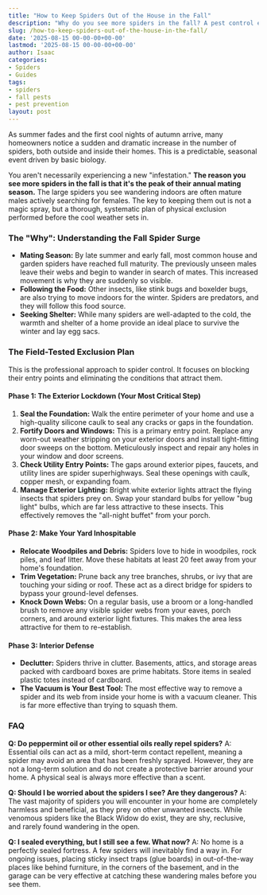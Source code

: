 ```yaml
---
title: "How to Keep Spiders Out of the House in the Fall"
description: "Why do you see more spiders in the fall? A pest control expert explains this annual event and provides a pro-level exclusion plan to keep them out of your house."
slug: /how-to-keep-spiders-out-of-the-house-in-the-fall/
date: '2025-08-15 00-00-00+00-00'
lastmod: '2025-08-15 00-00-00+00-00'
author: Isaac
categories:
- Spiders
- Guides
tags:
- spiders
- fall pests
- pest prevention
layout: post
---
```

As summer fades and the first cool nights of autumn arrive, many homeowners notice a sudden and dramatic increase in the number of spiders, both outside and inside their homes. This is a predictable, seasonal event driven by basic biology.

You aren't necessarily experiencing a new "infestation." **The reason you see more spiders in the fall is that it's the peak of their annual mating season.** The large spiders you see wandering indoors are often mature males actively searching for females. The key to keeping them out is not a magic spray, but a thorough, systematic plan of physical exclusion performed before the cool weather sets in.

### The "Why": Understanding the Fall Spider Surge

*   **Mating Season:** By late summer and early fall, most common house and garden spiders have reached full maturity. The previously unseen males leave their webs and begin to wander in search of mates. This increased movement is why they are suddenly so visible.
*   **Following the Food:** Other insects, like stink bugs and boxelder bugs, are also trying to move indoors for the winter. Spiders are predators, and they will follow this food source.
*   **Seeking Shelter:** While many spiders are well-adapted to the cold, the warmth and shelter of a home provide an ideal place to survive the winter and lay egg sacs.

### The Field-Tested Exclusion Plan

This is the professional approach to spider control. It focuses on blocking their entry points and eliminating the conditions that attract them.

#### Phase 1: The Exterior Lockdown (Your Most Critical Step)

1.  **Seal the Foundation:** Walk the entire perimeter of your home and use a high-quality silicone caulk to seal any cracks or gaps in the foundation.
2.  **Fortify Doors and Windows:** This is a primary entry point. Replace any worn-out weather stripping on your exterior doors and install tight-fitting door sweeps on the bottom. Meticulously inspect and repair any holes in your window and door screens.
3.  **Check Utility Entry Points:** The gaps around exterior pipes, faucets, and utility lines are spider superhighways. Seal these openings with caulk, copper mesh, or expanding foam.
4.  **Manage Exterior Lighting:** Bright white exterior lights attract the flying insects that spiders prey on. Swap your standard bulbs for yellow "bug light" bulbs, which are far less attractive to these insects. This effectively removes the "all-night buffet" from your porch.

#### Phase 2: Make Your Yard Inhospitable

*   **Relocate Woodpiles and Debris:** Spiders love to hide in woodpiles, rock piles, and leaf litter. Move these habitats at least 20 feet away from your home's foundation.
*   **Trim Vegetation:** Prune back any tree branches, shrubs, or ivy that are touching your siding or roof. These act as a direct bridge for spiders to bypass your ground-level defenses.
*   **Knock Down Webs:** On a regular basis, use a broom or a long-handled brush to remove any visible spider webs from your eaves, porch corners, and around exterior light fixtures. This makes the area less attractive for them to re-establish.

#### Phase 3: Interior Defense

*   **Declutter:** Spiders thrive in clutter. Basements, attics, and storage areas packed with cardboard boxes are prime habitats. Store items in sealed plastic totes instead of cardboard.
*   **The Vacuum is Your Best Tool:** The most effective way to remove a spider and its web from inside your home is with a vacuum cleaner. This is far more effective than trying to squash them.

### FAQ

**Q: Do peppermint oil or other essential oils really repel spiders?**
A: Essential oils can act as a mild, short-term contact repellent, meaning a spider may avoid an area that has been freshly sprayed. However, they are not a long-term solution and do not create a protective barrier around your home. A physical seal is always more effective than a scent.

**Q: Should I be worried about the spiders I see? Are they dangerous?**
A: The vast majority of spiders you will encounter in your home are completely harmless and beneficial, as they prey on other unwanted insects. While venomous spiders like the Black Widow do exist, they are shy, reclusive, and rarely found wandering in the open.

**Q: I sealed everything, but I still see a few. What now?**
A: No home is a perfectly sealed fortress. A few spiders will inevitably find a way in. For ongoing issues, placing sticky insect traps (glue boards) in out-of-the-way places like behind furniture, in the corners of the basement, and in the garage can be very effective at catching these wandering males before you see them.
